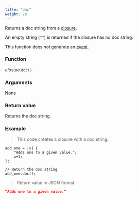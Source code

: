 ```yaml
---
title: "doc"
weight: 28
---
```


Returns a doc string from a [closure](..).

An empty string (`""`) is returned if the closure has no doc string.

This function does *not* generate an [event](../../../overview/events).

### Function

*closure*.`doc()`

### Arguments

None

### Return value

Returns the doc string.

### Example

> This code creates a closure with a doc string:

```thingsdb,json_response
add_one = |x| {
    "Adds one to a given value.";
    x+1;
};

// Return the doc string
add_one.doc();
```

> Return value in JSON format

```json
"Adds one to a given value."
```
